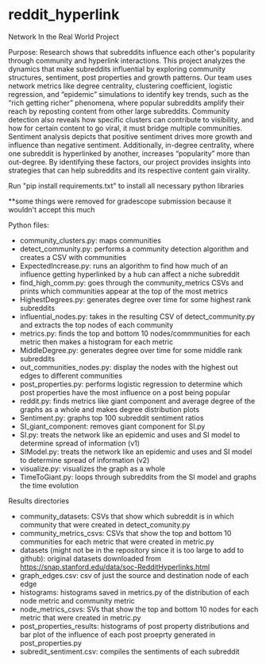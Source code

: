 # reddit_hyperlink
Network In the Real World Project

Purpose: Research shows that subreddits influence each other's popularity through community and hyperlink interactions. This project analyzes the dynamics that make subreddits influential by exploring community structures, sentiment, post properties and growth patterns. Our team uses network metrics like degree centrality, clustering coefficient, logistic regression, and “epidemic” simulations to identify key trends, such as the “rich getting richer” phenomena, where popular subreddits amplify their reach by reposting content from other large subreddits. Community detection also reveals how specific clusters can contribute to visibility, and how for certain content to go viral, it must bridge multiple communities. Sentiment analysis depicts that positive sentiment drives more growth and influence than negative sentiment. Additionally, in-degree centrality, where one subreddit is hyperlinked by another, increases “popularity” more than out-degree. By identifying these factors, our project provides insights into strategies that can help subreddits and its respective content gain virality. 

Run "pip install requirements.txt" to install all necessary python libraries

**some things were removed for gradescope submission because it wouldn't accept this much

Python files:
- community_clusters.py: maps communities
- detect_community.py: performs a community detection algorithm and creates a CSV with communities
- ExpectedIncrease.py: runs an algorithm to find how much of an influence getting hyperlinked by a hub can affect a niche subreddit
- find_high_comm.py: goes through the community_metrics CSVs and prints which communities appear at the top of the most metrics
- HighestDegrees.py: generates degree over time for some highest rank subreddits
- influential_nodes.py: takes in the resulting CSV of detect_community.py and extracts the top nodes of each community
- metrics.py: finds the top and bottom 10 nodes/commmunities for each metric then makes a histogram for each metric
- MiddleDegree.py: generates degree over time for some middle rank subreddits
- out_communities_nodes.py: display the nodes with the highest out edges to different communities 
- post_properties.py: performs logistic regression to determine which post properties have the most influence on a post being popular
- reddit.py: finds metrics like giant component and average degree of the graphs as a whole and makes degree distribution plots
- Sentiment.py: graphs top 100 subreddit sentiment ratios
- SI_giant_component: removes giant component for SI.py
- SI.py: treats the network like an epidemic and uses and SI model to determine spread of information (v1)
- SIModel.py: treats the network like an epidemic and uses and SI model to determine spread of information (v2)
- visualize.py: visualizes the graph as a whole
- TimeToGiant.py: loops through subreddits from the SI model and graphs the time evolution

Results directories
- community_datasets: CSVs that show which subreddit is in which community that were created in detect_comunity.py
- community_metrics_csvs: CSVs that show the top and bottom 10 communities for each metric that were created in metric.py
- datasets (might not be in the repository since it is too large to add to github): original datasets downloaded from https://snap.stanford.edu/data/soc-RedditHyperlinks.html
- graph_edges.csv: csv of just the source and destination node of each edge
- histograms: histograms saved in metrics.py of the distribution of each node metric and community metric
- node_metrics_csvs: SVs that show the top and bottom 10 nodes for each metric that were created in metric.py
- post_properties_results: histograms of post property distributions and bar plot of the influence of each post proeprty generated in post_properties.py
- subredit_sentiment.csv: compiles the sentiments of each subreddit